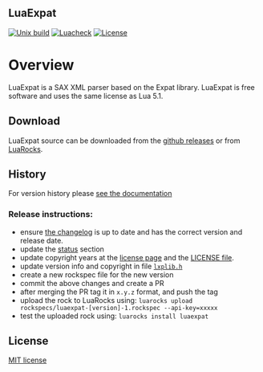 LuaExpat
--------

[![Unix build](https://img.shields.io/github/workflow/status/lunarmodules/luaexpat/Unix%20build?label=Unix%20build&logo=linux)](https://github.com/lunarmodules/luaexpat/actions/workflows/unix_build.yml)
[![Luacheck](https://github.com/lunarmodules/luaexpat/workflows/Luacheck/badge.svg)](https://github.com/lunarmodules/luaexpat/actions/workflows/luacheck.yml)
[![License](https://img.shields.io/badge/license-MIT-success)](https://lunarmodules.github.io/luaexpat/license.html)

# Overview

LuaExpat is a SAX XML parser based on the Expat library. LuaExpat is free
software and uses the same license as Lua 5.1.


## Download

LuaExpat source can be downloaded from the [github releases](https://github.com/lunarmodules/luaexpat/releases)
or from [LuaRocks](https://luarocks.org/search?q=luaexpat).

## History

For version history please [see the documentation](https://lunarmodules.github.io/luaexpat/index.html#history)

### Release instructions:

- ensure [the changelog](https://lunarmodules.github.io/luaexpat/index.html#history) is up to date and has
  the correct version and release date.
- update the [status](https://lunarmodules.github.io/luaexpat/index.html#status) section
- update copyright years at the [license page](https://lunarmodules.github.io/luaexpat/license.html) and
  the [LICENSE file](https://github.com/lunarmodules/luaexpat/blob/master/LICENSE).
- update version info and copyright in file
  [`lxplib.h`](https://github.com/lunarmodules/luaexpat/blob/master/src/lxplib.h)
- create a new rockspec file for the new version
- commit the above changes and create a PR
- after merging the PR tag it in `x.y.z` format, and push the tag
- upload the rock to LuaRocks using: `luarocks upload rockspecs/luaexpat-[version]-1.rockspec --api-key=xxxxx`
- test the uploaded rock using: `luarocks install luaexpat`

## License

[MIT license](https://lunarmodules.github.io/luaexpat/license.html)

